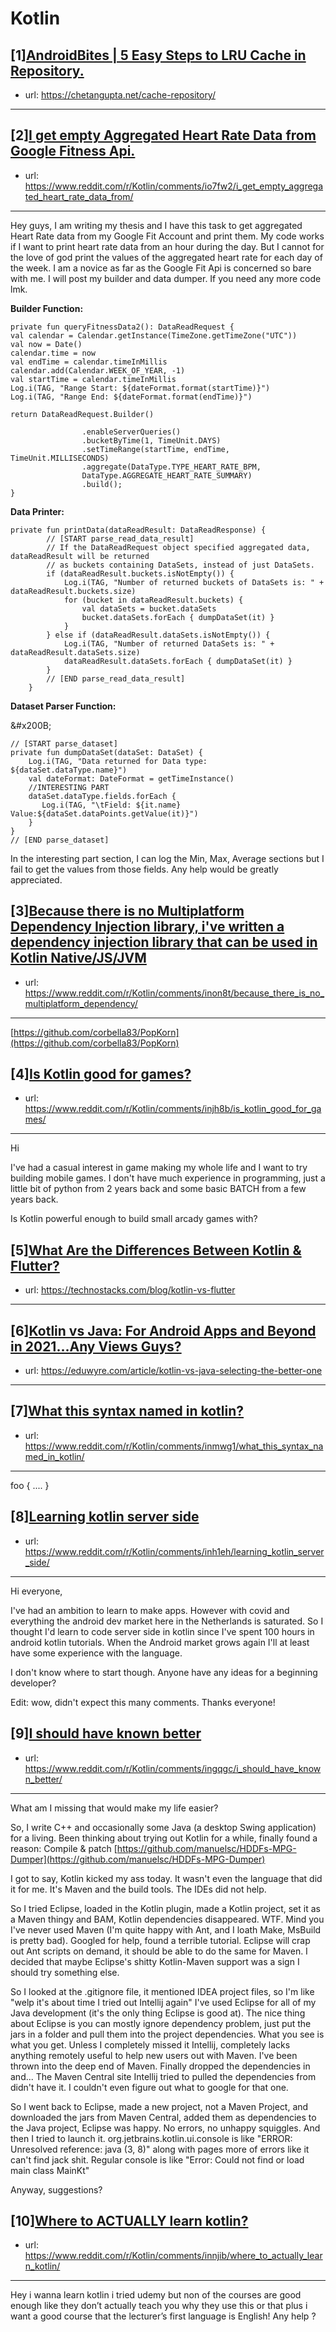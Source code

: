 # Kotlin
## [1][AndroidBites | 5 Easy Steps to LRU Cache in Repository.](https://www.reddit.com/r/Kotlin/comments/io0ygt/androidbites_5_easy_steps_to_lru_cache_in/)
- url: https://chetangupta.net/cache-repository/
---

## [2][I get empty Aggregated Heart Rate Data from Google Fitness Api.](https://www.reddit.com/r/Kotlin/comments/io7fw2/i_get_empty_aggregated_heart_rate_data_from/)
- url: https://www.reddit.com/r/Kotlin/comments/io7fw2/i_get_empty_aggregated_heart_rate_data_from/
---
Hey guys, I am writing my thesis and I have this task to get aggregated Heart Rate data from my Google Fit Account and print them. My code works if I want to print heart rate data from an hour during the day. But I cannot for the love of god print the values of the aggregated heart rate for each day of the week. I am a novice as far as the Google Fit Api is concerned so bare with me. I will post my builder and data dumper. If you need any more code lmk.

**Builder Function:**

    private fun queryFitnessData2(): DataReadRequest { 
    val calendar = Calendar.getInstance(TimeZone.getTimeZone("UTC")) 
    val now = Date()
    calendar.time = now 
    val endTime = calendar.timeInMillis calendar.add(Calendar.WEEK_OF_YEAR, -1) 
    val startTime = calendar.timeInMillis
    Log.i(TAG, "Range Start: ${dateFormat.format(startTime)}") 
    Log.i(TAG, "Range End: ${dateFormat.format(endTime)}")
    
    return DataReadRequest.Builder()
    
                    .enableServerQueries()
                    .bucketByTime(1, TimeUnit.DAYS)
                    .setTimeRange(startTime, endTime, TimeUnit.MILLISECONDS)
                    .aggregate(DataType.TYPE_HEART_RATE_BPM, 
                    DataType.AGGREGATE_HEART_RATE_SUMMARY)
                    .build();
    }

**Data Printer:**

    private fun printData(dataReadResult: DataReadResponse) {
            // [START parse_read_data_result]
            // If the DataReadRequest object specified aggregated data, dataReadResult will be returned
            // as buckets containing DataSets, instead of just DataSets.
            if (dataReadResult.buckets.isNotEmpty()) {
                Log.i(TAG, "Number of returned buckets of DataSets is: " + dataReadResult.buckets.size)
                for (bucket in dataReadResult.buckets) {
                    val dataSets = bucket.dataSets
                    bucket.dataSets.forEach { dumpDataSet(it) }
                }
            } else if (dataReadResult.dataSets.isNotEmpty()) {
                Log.i(TAG, "Number of returned DataSets is: " + dataReadResult.dataSets.size)
                dataReadResult.dataSets.forEach { dumpDataSet(it) }
            }
            // [END parse_read_data_result]
        }

**Dataset Parser Function:**

&amp;#x200B;

    // [START parse_dataset]
    private fun dumpDataSet(dataSet: DataSet) { 
        Log.i(TAG, "Data returned for Data type: ${dataSet.dataType.name}") 
        val dateFormat: DateFormat = getTimeInstance()
        //INTERESTING PART 
        dataSet.dataType.fields.forEach { 
           Log.i(TAG, "\tField: ${it.name} Value:${dataSet.dataPoints.getValue(it)}") 
        } 
    }
    // [END parse_dataset]

In the interesting part section, I can log the Min, Max, Average sections but I fail to get the values from those fields. Any help would be greatly appreciated.
## [3][Because there is no Multiplatform Dependency Injection library, i've written a dependency injection library that can be used in Kotlin Native/JS/JVM](https://www.reddit.com/r/Kotlin/comments/inon8t/because_there_is_no_multiplatform_dependency/)
- url: https://www.reddit.com/r/Kotlin/comments/inon8t/because_there_is_no_multiplatform_dependency/
---
[https://github.com/corbella83/PopKorn](https://github.com/corbella83/PopKorn)
## [4][Is Kotlin good for games?](https://www.reddit.com/r/Kotlin/comments/injh8b/is_kotlin_good_for_games/)
- url: https://www.reddit.com/r/Kotlin/comments/injh8b/is_kotlin_good_for_games/
---
Hi

I've had a casual interest in game making my whole life and I want to try building mobile games. I don't have much experience in programming, just a little bit of python from 2 years back and some basic BATCH from a few years back.

Is Kotlin powerful enough to build small arcady games with?
## [5][What Are the Differences Between Kotlin &amp; Flutter?](https://www.reddit.com/r/Kotlin/comments/io49l4/what_are_the_differences_between_kotlin_flutter/)
- url: https://technostacks.com/blog/kotlin-vs-flutter
---

## [6][Kotlin vs Java: For Android Apps and Beyond in 2021...Any Views Guys?](https://www.reddit.com/r/Kotlin/comments/insuoq/kotlin_vs_java_for_android_apps_and_beyond_in/)
- url: https://eduwyre.com/article/kotlin-vs-java-selecting-the-better-one
---

## [7][What this syntax named in kotlin?](https://www.reddit.com/r/Kotlin/comments/inmwg1/what_this_syntax_named_in_kotlin/)
- url: https://www.reddit.com/r/Kotlin/comments/inmwg1/what_this_syntax_named_in_kotlin/
---
foo { .... }
## [8][Learning kotlin server side](https://www.reddit.com/r/Kotlin/comments/inh1eh/learning_kotlin_server_side/)
- url: https://www.reddit.com/r/Kotlin/comments/inh1eh/learning_kotlin_server_side/
---
Hi everyone,

I've had an ambition to learn to make apps. However with covid and everything the android dev market here in the Netherlands is saturated. So I thought I'd learn to code server side in kotlin since I've spent 100 hours in android kotlin tutorials. When the Android market grows again I'll at least have some experience with the language.

I don't know where to start though. Anyone have any ideas for a beginning developer?

Edit: wow, didn't expect this many comments. Thanks everyone!
## [9][I should have known better](https://www.reddit.com/r/Kotlin/comments/ingqgc/i_should_have_known_better/)
- url: https://www.reddit.com/r/Kotlin/comments/ingqgc/i_should_have_known_better/
---
What am I missing that would make my life easier?

So, I write C++ and occasionally some Java (a desktop Swing application) for a living. Been thinking about trying out Kotlin for a while, finally found a reason: Compile &amp; patch [https://github.com/manuelsc/HDDFs-MPG-Dumper](https://github.com/manuelsc/HDDFs-MPG-Dumper)

I got to say, Kotlin kicked my ass today. It wasn't even the language that did it for me. It's Maven and the build tools. The IDEs did not help.

So I tried Eclipse, loaded in the Kotlin plugin, made a Kotlin project, set it as a Maven thingy and BAM, Kotlin dependencies disappeared. WTF. Mind you I've never used Maven (I'm quite happy with Ant, and I loath Make, MsBuild is pretty bad). Googled for help, found a terrible tutorial. Eclipse will crap out Ant scripts on demand, it should be able to do the same for Maven. I decided that maybe Eclipse's shitty Kotlin-Maven support was a sign I should try something else. 

So I looked at the .gitignore file, it mentioned IDEA project files, so I'm like "welp it's about time I tried out Intellij again" I've used Eclipse for all of my Java development (it's the only thing Eclipse is good at). The nice thing about Eclipse is you can mostly ignore dependency problem, just put the jars in a folder and pull them into the project dependencies. What you see is what you get. Unless I completely missed it Intellij, completely lacks anything remotely useful to help new users out with Maven. I've been thrown into the deep end of Maven. Finally dropped the dependencies in and... The Maven Central site Intellij tried to pulled the dependencies from didn't have it. I couldn't even figure out what to google for that one.

So I went back to Eclipse, made a new project, not a Maven Project, and downloaded the jars from Maven Central, added them as dependencies to the Java project, Eclipse was happy. No errors, no unhappy squiggles. And then I tried to launch it. org.jetbrains.kotlin.ui.console is like "ERROR: Unresolved reference: java (3, 8)" along with pages more of errors like it can't find jack shit. Regular console is like "Error: Could not find or load main class MainKt"

Anyway, suggestions?
## [10][Where to ACTUALLY learn kotlin?](https://www.reddit.com/r/Kotlin/comments/innjib/where_to_actually_learn_kotlin/)
- url: https://www.reddit.com/r/Kotlin/comments/innjib/where_to_actually_learn_kotlin/
---
Hey i wanna learn kotlin i tried udemy but non of the courses are good enough like they don’t actually teach you why they use this or that plus i want a good course that the lecturer’s first language is English! Any help ?
